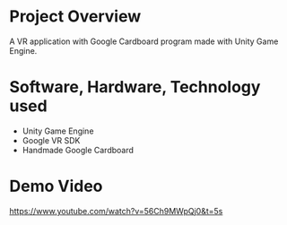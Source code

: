 # Project Overview
A VR application with Google Cardboard program made with Unity Game Engine. 

# Software, Hardware, Technology used
- Unity Game Engine
- Google VR SDK
- Handmade Google Cardboard

# Demo Video
https://www.youtube.com/watch?v=56Ch9MWpQj0&t=5s
